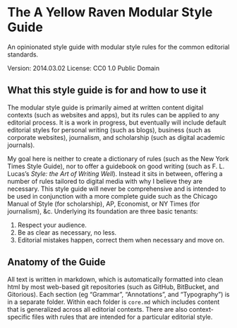 The A Yellow Raven Modular Style Guide
===================

An opinionated style guide with modular style rules for the common editorial standards.

Version: 2014.03.02
License: CC0 1.0 Public Domain

## What this style guide is for and how to use it
The modular style guide is primarily aimed at written content digital contexts (such as websites and apps), but its rules can be applied to any editorial process. It is a work in progress, but eventually will include default editorial styles for personal writing (such as blogs), business (such as corporate websites), journalism, and scholarship (such as digital academic journals).

My goal here is neither to create a dictionary of rules (such as the New York Times Style Guide), nor to offer a guidebook on good writing (such as F. L. Lucas’s *Style: the Art of Writing Well*). Instead it sits in between, offering a number of rules tailored to digital media with why I believe they are necessary. This style guide will never be comprehensive and is intended to be used in conjunction with a more complete guide such as the Chicago Manual of Style (for scholarship), AP, Economist, or NY Times (for journalism), &c. Underlying its foundation are three basic tenants:

1. Respect your audience.
2. Be as clear as necessary, no less.
3. Editorial mistakes happen, correct them when necessary and move on.

## Anatomy of the Guide
All text is written in markdown, which is automatically formatted into clean html by most web-based git repositories (such as GitHub, BitBucket, and Gitorious). Each section (eg “Grammar”, “Annotations”, and “Typography”) is in a separate folder. Within each folder is `core.md`  which includes content that is generalized across all editorial contexts. There are also context-specific files with rules that are intended for a particular editorial style.
